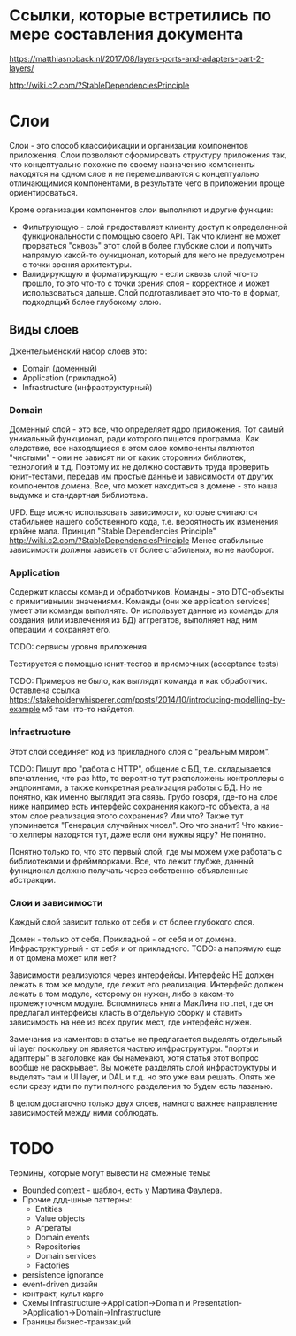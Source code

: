 # Ссылки, которые встретились по мере составления документа

https://matthiasnoback.nl/2017/08/layers-ports-and-adapters-part-2-layers/

http://wiki.c2.com/?StableDependenciesPrinciple

# Слои

Слои - это способ классификации и организации компонентов приложения. Слои позволяют сформировать структуру приложения так, что концептуально похожие по своему назначению компоненты находятся на одном слое и не перемешиваются с концептуально отличающимися компонентами, в результате чего в приложении проще ориентироваться.

Кроме организации компонентов слои выполняют и другие функции:

* Фильтрующую - слой предоставляет клиенту доступ к определенной функциональности с помощью своего API. Так что клиент не может прорваться "сквозь" этот слой в более глубокие слои и получить напрямую какой-то функционал, который для него не предусмотрен с точки зрения архитектуры.
* Валидирующую и форматирующую - если сквозь слой что-то прошло, то это что-то с точки зрения слоя - корректное и может использоваться дальше. Слой подготавливает это что-то в формат, подходящий более глубокому слою.

## Виды слоев

Джентельменский набор слоев это:

* Domain (доменный)
* Application (прикладной)
* Infrastructure (инфраструктурный)

### Domain

Доменный слой - это все, что определяет ядро приложения. Тот самый уникальный функционал, ради которого пишется программа. Как следствие, все находящиеся в этом слое компоненты являются "чистыми" - они не зависят ни от каких сторонних библиотек, технологий и т.д. Поэтому их не должно составить труда проверить юнит-тестами, передав им простые данные и зависимости от других компонентов домена. Все, что может находиться в домене - это наша выдумка и стандартная библиотека.

UPD. Еще можно использовать зависимости, которые считаются стабильнее нашего собственного кода, т.е. вероятность их изменения крайне мала. Принцип "Stable Dependencies Principle" http://wiki.c2.com/?StableDependenciesPrinciple Менее стабильные зависимости должны зависеть от более стабильных, но не наоборот.

### Application

Содержит классы команд и обработчиков. Команды - это DTO-объекты с примитивными значениями. Команды (они же application services) умеет эти команды выполнять. Он использует данные из команды для создания (или извлечения из БД) аггрегатов, выполняет над ним операции и сохраняет его.

TODO: сервисы уровня приложения

Тестируется с помощью юнит-тестов и приемочных (acceptance tests)

TODO: Примеров не было, как выглядит команда и как обработчик. Оставлена ссылка https://stakeholderwhisperer.com/posts/2014/10/introducing-modelling-by-example мб там что-то найдется.

### Infrastructure

Этот слой соединяет код из прикладного слоя с "реальным миром".

TODO: Пишут про "работа с HTTP", общение с БД, т.е. складывается впечатление, что раз http, то вероятно тут расположены контроллеры с эндпоинтами, а также конкретная реализация работы с БД. Но не понятно, как именно выглядит эта связь. Грубо говоря, где-то на слое ниже например есть интерфейс сохранения какого-то объекта, а на этом слое реализация этого сохранения? Или что? Также тут упоминается "Генерация случайных чисел". Это что значит? Что какие-то хелперы находятся тут, даже если они нужны ядру? Не понятно.

Понятно только то, что это первый слой, где мы можем уже работать с библиотеками и фреймворками. Все, что лежит глубже, данный функционал должно получать через собственно-объявленные абстракции.

### Слои и зависимости

Каждый слой зависит только от себя и от более глубокого слоя.

Домен - только от себя. Прикладной - от себя и от домена. Инфраструктурный - от себя и от прикладного. TODO: а напрямую еще и от домена может или нет?

Зависимости реализуются через интерфейсы. Интерфейс НЕ должен лежать в том же модуле, где лежит его реализация. Интерфейс должен лежать в том модуле, которому он нужен, либо в каком-то промежуточном модуле. Вспомнилась книга МакЛина по .net, где он предлагал интерфейсы класть в отдельную сборку и ставить зависимость на нее из всех других мест, где интерфейс нужен.

Замечания из каментов: в статье не предлагается выделять отдельный ui layer поскольку он  является частью инфраструктуры. "порты и адаптеры" в заголовке как бы  намекают, хотя статья этот вопрос вообще не раскрывает. Вы можете  разделять слой инфраструктуры и выделять там и UI layer, и DAL и т.д. но это уже вам решать. Опять же если сразу идти по пути полного разделения то будем есть лазанью. 

В целом достаточно только двух слоев, намного важнее направление зависимостей между ними соблюдать.



# TODO

Термины, которые могут вывести на смежные темы:

* Bounded context - шаблон, есть у [Мартина Фаулера](https://martinfowler.com/bliki/BoundedContext.html).
* Прочие ддд-шные паттерны:
  * Entities
  * Value objects
  * Агрегаты
  * Domain events
  * Repositories
  * Domain services
  * Factories
* persistence ignorance
* event-driven дизайн
* контракт, культ карго
* Схемы Infrastructure->Application->Domain и Presentation->Application->Domain->Infrastructure
* Границы бизнес-транзакций